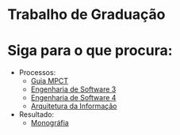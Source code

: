 Trabalho de Graduação
=====================

# Siga para o que procura:

+ Processos:
    + [Guia MPCT](mpct/01-guia-mpct.md)
    + [Engenharia de Software 3](engenharia-de-software-3/00-introducao.md)
    + [Engenharia de Software 4](engenharia-de-software-4/00-introducao.md)
    + [Arquitetura da Informação](arquitetura-da-informacao/00-introducao.md)
+ Resultado:
    + [Monográfia](monografia/sumario.md)
